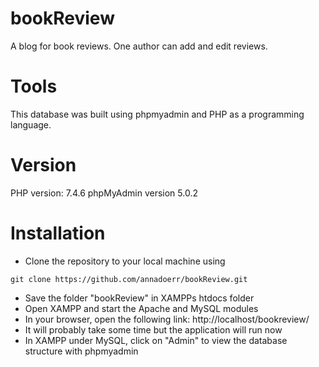 # bookReview
A blog for book reviews. One author can add and edit reviews.

# Tools
This database was built using phpmyadmin and PHP as a programming language.

# Version
PHP version: 7.4.6
phpMyAdmin version 5.0.2

# Installation
* Clone the repository to your local machine using 
```
git clone https://github.com/annadoerr/bookReview.git
```
* Save the folder "bookReview" in XAMPPs htdocs folder
* Open XAMPP and start the Apache and MySQL modules
* In your browser, open the following link: http://localhost/bookreview/
* It will probably take some time but the application will run now
* In XAMPP under MySQL, click on "Admin" to view the database structure with phpmyadmin


